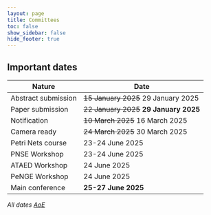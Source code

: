 ```yaml
---
layout: page
title: Committees
toc: false
show_sidebar: false
hide_footer: true
---
```


## Important dates

| Nature      | Date |
| ----------- | ----------- |
| Abstract submission      | ~~15 January 2025~~  29 January 2025     |
| Paper submission   | ~~22 January 2025~~ __29 January 2025__        |
| Notification   | ~~10 March 2025~~ 16 March 2025       |
| Camera ready   | ~~24 March 2025~~ 30 March 2025        |
| Petri Nets course   | 23-24 June 2025        |
| PNSE Workshop  | 23-24 June 2025          |
| ATAED Workshop  | 24 June 2025        |
| PeNGE Workshop  | 24 June 2025        |
| Main conference   | __25-27 June 2025__        |


_All dates [AoE](https://en.wikipedia.org/wiki/Anywhere_on_Earth "anywhere on Earth")_
